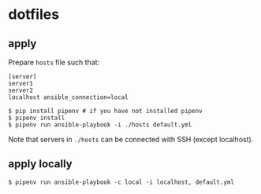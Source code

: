 # dotfiles
## apply

Prepare `hosts` file such that:

```
[server]
server1
server2
localhost ansible_connection=local
```

```console
$ pip install pipenv # if you have not installed pipenv
$ pipenv install
$ pipenv run ansible-playbook -i ./hosts default.yml
```

Note that servers in `./hosts` can be connected with SSH (except localhost).

## apply locally

```console
$ pipenv run ansible-playbook -c local -i localhost, default.yml
```
